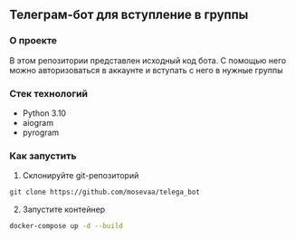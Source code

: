## Телеграм-бот для вступление в группы

### О проекте
В этом репозитории представлен исходный код бота. С помощью него можно авторизоваться в аккаунте и вступать с него в нужные группы

### Стек технологий

- Python 3.10
- aiogram
- pyrogram

### Как запустить

1. Склонируйте git-репозиторий

```bash
git clone https://github.com/mosevaa/telega_bot
```

2. Запустите контейнер

```bash
docker-compose up -d --build
```

